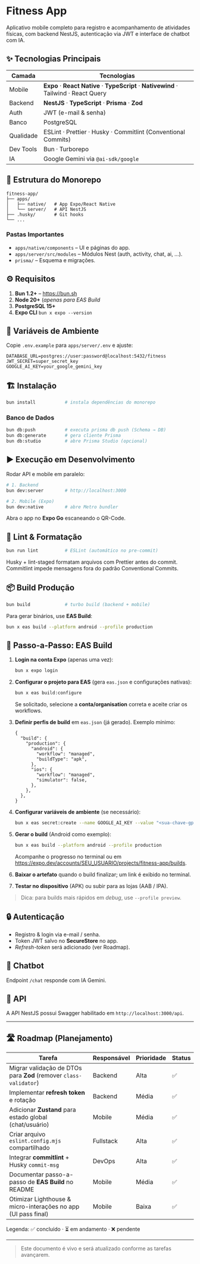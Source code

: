 # Fitness App

Aplicativo mobile completo para registro e acompanhamento de atividades físicas, com backend NestJS, autenticação via JWT e interface de chatbot com IA.

## ✨ Tecnologias Principais

| Camada    | Tecnologias                                                                            |
| --------- | -------------------------------------------------------------------------------------- |
| Mobile    | **Expo** · **React Native** · **TypeScript** · **Nativewind** · Tailwind · React Query |
| Backend   | **NestJS** · **TypeScript** · **Prisma** · **Zod**                                     |
| Auth      | JWT (e-mail & senha)                                                                   |
| Banco     | PostgreSQL                                                                             |
| Qualidade | ESLint · Prettier · Husky · Commitlint (Conventional Commits)                          |
| Dev Tools | Bun · Turborepo                                                                        |
| IA        | Google Gemini via `@ai-sdk/google`                                                     |

## 📐 Estrutura do Monorepo

```
fitness-app/
├── apps/
│   ├── native/   # App Expo/React Native
│   └── server/   # API NestJS
├── .husky/       # Git hooks
└── ...
```

### Pastas Importantes

- `apps/native/components` – UI e páginas do app.
- `apps/server/src/modules` – Módulos Nest (auth, activity, chat, ai, …).
- `prisma/` – Esquema e migrações.

## ⚙️ Requisitos

1. **Bun 1.2+** – <https://bun.sh>
2. **Node 20+** (_apenas para EAS Build_
3. **PostgreSQL 15+**
4. **Expo CLI** `bun x expo --version`

## 🔑 Variáveis de Ambiente

Copie `.env.example` para `apps/server/.env` e ajuste:

```
DATABASE_URL=postgres://user:password@localhost:5432/fitness
JWT_SECRET=super_secret_key
GOOGLE_AI_KEY=your_google_gemini_key
```

## 🏗️ Instalação

```bash
bun install           # instala dependências do monorepo
```

### Banco de Dados

```bash
bun db:push           # executa prisma db push (Schema → DB)
bun db:generate       # gera cliente Prisma
bun db:studio         # abre Prisma Studio (opcional)
```

## ▶️ Execução em Desenvolvimento

Rodar API e mobile em paralelo:

```bash
# 1. Backend
bun dev:server        # http://localhost:3000

# 2. Mobile (Expo)
bun dev:native        # abre Metro bundler
```

Abra o app no **Expo Go** escaneando o QR-Code.

## 🧹 Lint & Formatação

```bash
bun run lint          # ESLint (automático no pre-commit)
```

Husky + lint-staged formatam arquivos com Prettier antes do commit. Commitlint impede mensagens fora do padrão Conventional Commits.

## 📦 Build Produção

```bash
bun build             # turbo build (backend + mobile)
```

Para gerar binários, use **EAS Build**:

```bash
bun x eas build --platform android --profile production
```

## 🚀 Passo-a-Passo: EAS Build

1. **Login na conta Expo** (apenas uma vez):

   ```bash
   bun x expo login
   ```

2. **Configurar o projeto para EAS** (gera `eas.json` e configurações nativas):

   ```bash
   bun x eas build:configure
   ```

   Se solicitado, selecione a **conta/organisation** correta e aceite criar os workflows.

3. **Definir perfis de build** em `eas.json` (já gerado). Exemplo mínimo:

   ```jsonc
   {
     "build": {
       "production": {
         "android": {
           "workflow": "managed",
           "buildType": "apk",
         },
         "ios": {
           "workflow": "managed",
           "simulator": false,
         },
       },
     },
   }
   ```

4. **Configurar variáveis de ambiente** (se necessário):

   ```bash
   bun x eas secret:create --name GOOGLE_AI_KEY --value "<sua-chave-gpt>"
   ```

5. **Gerar o build** (Android como exemplo):

   ```bash
   bun x eas build --platform android --profile production
   ```

   Acompanhe o progresso no terminal ou em <https://expo.dev/accounts/SEU_USUARIO/projects/fitness-app/builds>.

6. **Baixar o artefato** quando o build finalizar; um link é exibido no terminal.

7. **Testar no dispositivo** (APK) ou subir para as lojas (AAB / IPA).

> Dica: para builds mais rápidos em _debug_, use `--profile preview`.

## 🔒 Autenticação

- Registro & login via e-mail / senha.
- Token JWT salvo no **SecureStore** no app.
- _Refresh-token_ será adicionado (ver Roadmap).

## 🤖 Chatbot

Endpoint `/chat` responde com IA Gemini.

## 📝 API

A API NestJS possui Swagger habilitado em `http://localhost:3000/api`.

---

## 🛣️ Roadmap (Planejamento)

| Tarefa                                                            | Responsável | Prioridade | Status |
| ----------------------------------------------------------------- | ----------- | ---------- | ------ |
| Migrar validação de DTOs para **Zod** (remover `class-validator`) | Backend     | Alta       | ✅     |
| Implementar **refresh token** e rotação                           | Backend     | Média      | ✅     |
| Adicionar **Zustand** para estado global (chat/usuário)           | Mobile      | Média      | ✅     |
| Criar arquivo `eslint.config.mjs` compartilhado                   | Fullstack   | Alta       | ✅     |
| Integrar **commitlint** + Husky `commit-msg`                      | DevOps      | Alta       | ✅     |
| Documentar passo-a-passo de **EAS Build** no README               | Mobile      | Média      | ✅     |
| Otimizar Lighthouse & micro-interações no app (UI pass final)     | Mobile      | Baixa      | ✅     |

Legenda: ✅ concluído · ⏳ em andamento · ❌ pendente

---

> Este documento é vivo e será atualizado conforme as tarefas avançarem.
